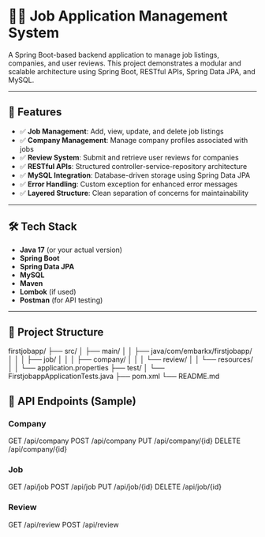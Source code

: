 # 🧑‍💼 Job Application Management System

A Spring Boot-based backend application to manage job listings, companies, and user reviews. This project demonstrates a modular and scalable architecture using Spring Boot, RESTful APIs, Spring Data JPA, and MySQL.

---

## 🚀 Features

- ✅ **Job Management**: Add, view, update, and delete job listings
- ✅ **Company Management**: Manage company profiles associated with jobs
- ✅ **Review System**: Submit and retrieve user reviews for companies
- ✅ **RESTful APIs**: Structured controller-service-repository architecture
- ✅ **MySQL Integration**: Database-driven storage using Spring Data JPA
- ✅ **Error Handling**: Custom exception for enhanced error messages
- ✅ **Layered Structure**: Clean separation of concerns for maintainability

---

## 🛠️ Tech Stack

- **Java 17** (or your actual version)
- **Spring Boot**
- **Spring Data JPA**
- **MySQL**
- **Maven**
- **Lombok** (if used)
- **Postman** (for API testing)

---

## 📁 Project Structure
firstjobapp/
├── src/
│ ├── main/
│ │ ├── java/com/embarkx/firstjobapp/
│ │ │ ├── job/
│ │ │ ├── company/
│ │ │ └── review/
│ │ └── resources/
│ │ └── application.properties
├── test/
│ └── FirstjobappApplicationTests.java
├── pom.xml
└── README.md

## 🧪 API Endpoints (Sample)

### Company
GET /api/company
POST /api/company
PUT /api/company/{id}
DELETE /api/company/{id}

### Job
GET /api/job
POST /api/job
PUT /api/job/{id}
DELETE /api/job/{id}

### Review
GET /api/review
POST /api/review
